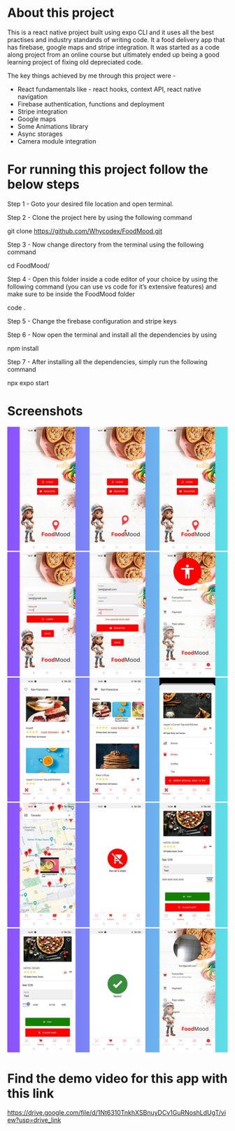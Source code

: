 # About this project

This is a react native project built using expo CLI and it uses all the best practises and industry standards of writing code. It a food delivery app that has firebase, google maps and stripe integration. It was started as a code along project from an online course but ultimately ended up being a good learning project of fixing old depreciated code.

The key things achieved by me through this project were -

- React fundamentals like - react hooks, context API, react native navigation
- Firebase authentication, functions and deployment
- Stripe integration
- Google maps
- Some Animations library
- Async storages
- Camera module integration



# For running this project follow the below steps

Step 1 - Goto your desired file location and open terminal.



Step 2 - Clone the project here by using the following command

git clone https://github.com/Whycodex/FoodMood.git



Step 3 - Now change directory from the terminal using the following command

cd FoodMood/



Step 4 - Open this folder inside a code editor of your choice by using the following command (you can use vs code for it’s extensive features) and make sure to be inside the FoodMood folder

code .



Step 5 - Change the firebase configuration and stripe keys



Step 6 - Now open the terminal and install all the dependencies by using

npm install



Step 7 - After installing all the dependencies, simply run the following command

npx expo start


# Screenshots
![image1](<FoodMood1.png>) ![image2](<FoodMood2.png>) ![image3](<FoodMood3.png>) ![image4](<FoodMood4.png>) ![image5](<FoodMood5.png>)



# Find the demo video for this app with this link
https://drive.google.com/file/d/1Nt6310TnkhXSBnuyDCv1GuRNoshLdUgT/view?usp=drive_link